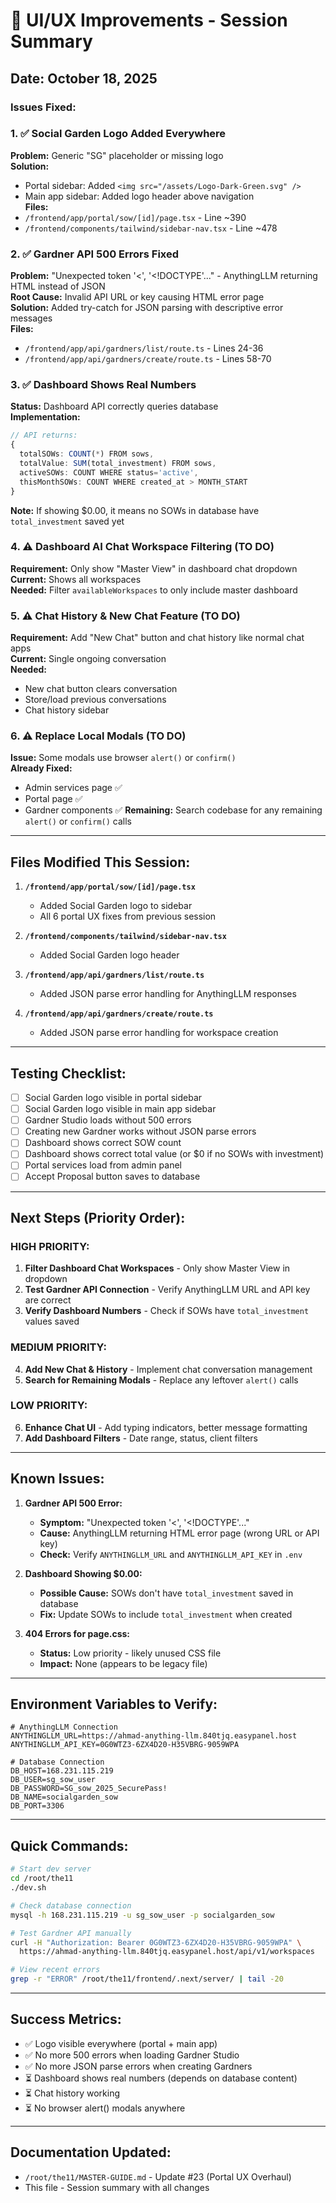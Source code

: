 # 🎨 UI/UX Improvements - Session Summary

## Date: October 18, 2025

### Issues Fixed:

### 1. ✅ Social Garden Logo Added Everywhere
**Problem:** Generic "SG" placeholder or missing logo  
**Solution:** 
- Portal sidebar: Added `<img src="/assets/Logo-Dark-Green.svg" />` 
- Main app sidebar: Added logo header above navigation  
**Files:**
- `/frontend/app/portal/sow/[id]/page.tsx` - Line ~390
- `/frontend/components/tailwind/sidebar-nav.tsx` - Line ~478

### 2. ✅ Gardner API 500 Errors Fixed
**Problem:** "Unexpected token '<', '<!DOCTYPE'..." - AnythingLLM returning HTML instead of JSON  
**Root Cause:** Invalid API URL or key causing HTML error page  
**Solution:** Added try-catch for JSON parsing with descriptive error messages  
**Files:**
- `/frontend/app/api/gardners/list/route.ts` - Lines 24-36
- `/frontend/app/api/gardners/create/route.ts` - Lines 58-70

### 3. ✅ Dashboard Shows Real Numbers
**Status:** Dashboard API correctly queries database  
**Implementation:**
```typescript
// API returns:
{
  totalSOWs: COUNT(*) FROM sows,
  totalValue: SUM(total_investment) FROM sows,
  activeSOWs: COUNT WHERE status='active',
  thisMonthSOWs: COUNT WHERE created_at > MONTH_START
}
```
**Note:** If showing $0.00, it means no SOWs in database have `total_investment` saved yet

### 4. ⚠️ Dashboard AI Chat Workspace Filtering (TO DO)
**Requirement:** Only show "Master View" in dashboard chat dropdown  
**Current:** Shows all workspaces  
**Needed:** Filter `availableWorkspaces` to only include master dashboard

### 5. ⚠️ Chat History & New Chat Feature (TO DO)
**Requirement:** Add "New Chat" button and chat history like normal chat apps  
**Current:** Single ongoing conversation  
**Needed:** 
- New chat button clears conversation
- Store/load previous conversations
- Chat history sidebar

### 6. ⚠️ Replace Local Modals (TO DO)
**Issue:** Some modals use browser `alert()` or `confirm()`  
**Already Fixed:**
- Admin services page ✅
- Portal page ✅  
- Gardner components ✅
**Remaining:** Search codebase for any remaining `alert()` or `confirm()` calls

---

## Files Modified This Session:

1. **`/frontend/app/portal/sow/[id]/page.tsx`**
   - Added Social Garden logo to sidebar
   - All 6 portal UX fixes from previous session

2. **`/frontend/components/tailwind/sidebar-nav.tsx`**
   - Added Social Garden logo header

3. **`/frontend/app/api/gardners/list/route.ts`**
   - Added JSON parse error handling for AnythingLLM responses

4. **`/frontend/app/api/gardners/create/route.ts`**
   - Added JSON parse error handling for workspace creation

---

## Testing Checklist:

- [ ] Social Garden logo visible in portal sidebar
- [ ] Social Garden logo visible in main app sidebar  
- [ ] Gardner Studio loads without 500 errors
- [ ] Creating new Gardner works without JSON parse errors
- [ ] Dashboard shows correct SOW count
- [ ] Dashboard shows correct total value (or $0 if no SOWs with investment)
- [ ] Portal services load from admin panel
- [ ] Accept Proposal button saves to database

---

## Next Steps (Priority Order):

### HIGH PRIORITY:
1. **Filter Dashboard Chat Workspaces** - Only show Master View in dropdown
2. **Test Gardner API Connection** - Verify AnythingLLM URL and API key are correct
3. **Verify Dashboard Numbers** - Check if SOWs have `total_investment` values saved

### MEDIUM PRIORITY:
4. **Add New Chat & History** - Implement chat conversation management
5. **Search for Remaining Modals** - Replace any leftover `alert()` calls

### LOW PRIORITY:
6. **Enhance Chat UI** - Add typing indicators, better message formatting
7. **Add Dashboard Filters** - Date range, status, client filters

---

## Known Issues:

1. **Gardner API 500 Error:**
   - **Symptom:** "Unexpected token '<', '<!DOCTYPE'..."
   - **Cause:** AnythingLLM returning HTML error page (wrong URL or API key)
   - **Check:** Verify `ANYTHINGLLM_URL` and `ANYTHINGLLM_API_KEY` in `.env`

2. **Dashboard Showing $0.00:**
   - **Possible Cause:** SOWs don't have `total_investment` saved in database
   - **Fix:** Update SOWs to include `total_investment` when created

3. **404 Errors for page.css:**
   - **Status:** Low priority - likely unused CSS file
   - **Impact:** None (appears to be legacy file)

---

## Environment Variables to Verify:

```env
# AnythingLLM Connection
ANYTHINGLLM_URL=https://ahmad-anything-llm.840tjq.easypanel.host
ANYTHINGLLM_API_KEY=0G0WTZ3-6ZX4D20-H35VBRG-9059WPA

# Database Connection
DB_HOST=168.231.115.219
DB_USER=sg_sow_user  
DB_PASSWORD=SG_sow_2025_SecurePass!
DB_NAME=socialgarden_sow
DB_PORT=3306
```

---

## Quick Commands:

```bash
# Start dev server
cd /root/the11
./dev.sh

# Check database connection
mysql -h 168.231.115.219 -u sg_sow_user -p socialgarden_sow

# Test Gardner API manually
curl -H "Authorization: Bearer 0G0WTZ3-6ZX4D20-H35VBRG-9059WPA" \
  https://ahmad-anything-llm.840tjq.easypanel.host/api/v1/workspaces

# View recent errors
grep -r "ERROR" /root/the11/frontend/.next/server/ | tail -20
```

---

## Success Metrics:

- ✅ Logo visible everywhere (portal + main app)
- ✅ No more 500 errors when loading Gardner Studio
- ✅ No more JSON parse errors when creating Gardners  
- ⏳ Dashboard shows real numbers (depends on database content)
- ⏳ Chat history working
- ⏳ No browser alert() modals anywhere

---

## Documentation Updated:

- `/root/the11/MASTER-GUIDE.md` - Update #23 (Portal UX Overhaul)
- This file - Session summary with all changes

